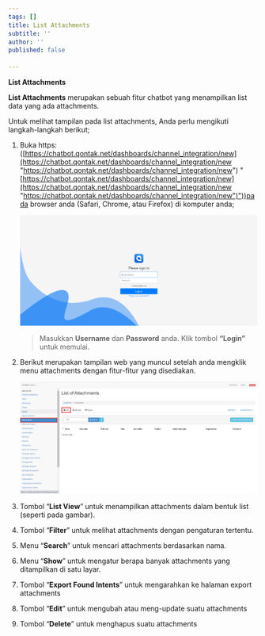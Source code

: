 ```yaml
---
tags: []
title: List Attachments
subtitle: ''
author: ''
published: false

---
```

**List Attachments**

**List Attachments** merupakan sebuah fitur chatbot yang menampilkan list data yang ada attachments.

Untuk melihat tampilan pada list attachments, Anda perlu mengikuti langkah-langkah berikut;

1. Buka https: ([https://chatbot.qontak.net/dashboards/channel_integration/new](https://chatbot.qontak.net/dashboards/channel_integration/new "https://chatbot.qontak.net/dashboards/channel_integration/new") "[https://chatbot.qontak.net/dashboards/channel_integration/new](https://chatbot.qontak.net/dashboards/channel_integration/new "https://chatbot.qontak.net/dashboards/channel_integration/new")"))pada browser anda (Safari, Chrome, atau Firefox) di komputer anda;

   ![](/uploads/channell.PNG)

   > Masukkan **Username** dan **Password** anda. Klik tombol **“Login”** untuk memulai.
2. Berikut merupakan tampilan web yang muncul setelah anda mengklik menu attachments dengan fitur-fitur yang disediakan.

   ![](/uploads/attachments1.PNG)
3. Tombol “**List View**” untuk menampilkan attachments dalam bentuk list (seperti pada gambar).
4. Tombol “**Filter**” untuk melihat attachments dengan pengaturan tertentu.
5. Menu “**Search**” untuk mencari attachments berdasarkan nama.
6. Menu “**Show**” untuk mengatur berapa banyak attachments yang ditampilkan di satu layar.
7. Tombol “**Export Found Intents**” untuk mengarahkan ke halaman export attachments
8. Tombol “**Edit**” untuk mengubah atau meng-update suatu attachments
9. Tombol “**Delete**” untuk menghapus suatu attachments